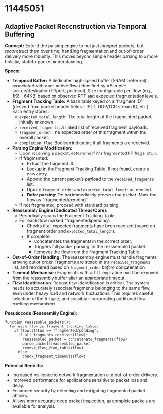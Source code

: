 # 11445051

## Adaptive Packet Reconstruction via Temporal Buffering

**Concept:** Extend the parsing engine to not just *interpret* packets, but *reconstruct* them over time, handling fragmentation and out-of-order delivery more robustly. This moves beyond simple header parsing to a more holistic, stateful packet understanding.

**Specs:**

*   **Temporal Buffer:** A dedicated high-speed buffer (SRAM preferred) associated with each active flow (identified by a 5-tuple: source/destination IP/port, protocol). Size configurable per-flow (e.g., 1KB - 64KB) based on observed RTT and expected fragmentation levels.
*   **Fragment Tracking Table:** A hash table keyed on a 'fragment ID' (derived from packet header fields – IP ID, UDP/TCP stream ID, etc.). Each entry stores:
    *   `expected_total_length`: The total length of the fragmented packet, initially unknown.
    *   `received_fragments`: A linked list of received fragment payloads.
    *   `fragment_order`: The expected order of this fragment within the overall packet.
    *   `completion_flag`: Boolean indicating if all fragments are received.
*   **Parsing Engine Modification:**
    *   Upon receiving a packet, determine if it's fragmented (IP flags, etc.).
    *   If fragmented:
        *   Extract the fragment ID.
        *   Lookup in the Fragment Tracking Table. If not found, create a new entry.
        *   Append the current packet’s payload to the `received_fragments` list.
        *   Update `fragment_order` and `expected_total_length` as needed.
        *   **Defer parsing:**  Do *not* immediately process the packet. Mark the flow as “fragmented/pending”.
    *   If not fragmented, proceed with standard parsing.
*   **Reassembly Engine (Dedicated Thread/Core):**
    *   Periodically scans the Fragment Tracking Table.
    *   For each flow marked “fragmented/pending”:
        *   Checks if all expected fragments have been received (based on fragment order and `expected_total_length`).
        *   If complete:
            *   Concatenates the fragments in the correct order.
            *   Triggers full packet parsing on the reassembled packet.
            *   Removes the flow from the Fragment Tracking Table.
*   **Out-of-Order Handling:** The reassembly engine must handle fragments arriving out of order. Fragments are stored in the `received_fragments` list, and reordered based on `fragment_order` *before* concatenation.
*   **Timeout Mechanism:** Fragments with a TTL expiration must be removed from the reassembly buffer after an appropriate timeout.
*   **Flow Identification:** Robust flow identification is critical. The system needs to accurately associate fragments belonging to the same flow, even under heavy load and network fluctuations. This requires careful selection of the 5-tuple, and possibly incorporating additional flow tracking mechanisms.

**Pseudocode (Reassembly Engine):**

```
function reassemble_packets():
  for each flow in fragment_tracking_table:
    if flow.status == "fragmented/pending":
      if all_fragments_received(flow):
        reassembled_packet = concatenate_fragments(flow)
        parse_packet(reassembled_packet)
        remove_flow_from_table(flow)
      else:
        check_fragment_timeouts(flow)
```

**Potential Benefits:**

*   Increased resilience to network fragmentation and out-of-order delivery.
*   Improved performance for applications sensitive to packet loss and delay.
*   Enhanced security by detecting and mitigating fragmented packet attacks.
*   Allows more accurate deep packet inspection, as complete packets are available for analysis.